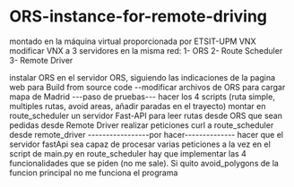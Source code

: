 # ORS-instance-for-remote-driving

montado en la máquina virtual proporcionada por ETSIT-UPM
VNX
modificar VNX a 3 servidores en la misma red:
1- ORS
2- Route Scheduler
3- Remote Driver

instalar ORS en el servidor ORS, siguiendo las indicaciones de la pagina web para Build from source code
--modificar archivos de ORS para cargar mapa de Madrid
---paso de pruebas--- hacer los 4 scripts (ruta simple, multiples rutas, avoid areas, añadir paradas en el trayecto)
montar en route_scheduler un servidor Fast-API para leer rutas desde ORS que sean pedidas desde Remote Driver
realizar peticiones curl a route_scheduler desde remote_driver
-----------------por hacer--------------
hacer que el servidor fastApi sea capaz de procesar varias peticiones a la vez
en el script de main.py en route_scheduler hay que implementar las 4 funcionalidades que se piden (no me sale). Si quito avoid_polygons de la funcion principal no me funciona el programa
